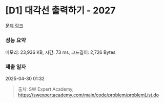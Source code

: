 # [D1] 대각선 출력하기 - 2027 

[문제 링크](https://swexpertacademy.com/main/code/problem/problemDetail.do?contestProbId=AV5QFuZ6As0DFAUq) 

### 성능 요약

메모리: 23,936 KB, 시간: 73 ms, 코드길이: 2,726 Bytes

### 제출 일자

2025-04-30 01:32



> 출처: SW Expert Academy, https://swexpertacademy.com/main/code/problem/problemList.do
